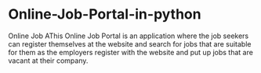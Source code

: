 # Online-Job-Portal-in-python
Online Job AThis Online Job Portal is an application where the job seekers can register themselves at the website and search for jobs that are suitable for them as the employers register with the website and put up jobs that are vacant at their company.
